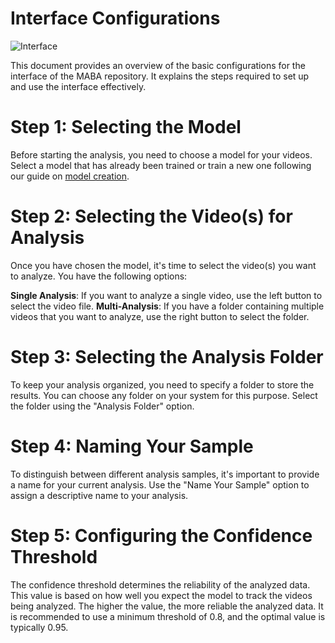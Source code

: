 #  Interface Configurations
![Interface](https://github.com/JuarezCulau/MABA/assets/88636064/6751cc5c-3f2e-477e-9689-81ea402b6729)

This document provides an overview of the basic configurations for the interface of the MABA repository. It explains the steps required to set up and use the interface effectively.

# Step 1: Selecting the Model
Before starting the analysis, you need to choose a model for your videos. Select a model that has already been trained or train a new one following our guide on [model creation](https://github.com/JuarezCulau/MABA/blob/main/Docs/Guides/Model.md).

# Step 2: Selecting the Video(s) for Analysis

Once you have chosen the model, it's time to select the video(s) you want to analyze. You have the following options:

**Single Analysis**: If you want to analyze a single video, use the left button to select the video file.
**Multi-Analysis**: If you have a folder containing multiple videos that you want to analyze, use the right button to select the folder.

# Step 3: Selecting the Analysis Folder

To keep your analysis organized, you need to specify a folder to store the results. You can choose any folder on your system for this purpose. Select the folder using the "Analysis Folder" option.

# Step 4: Naming Your Sample

To distinguish between different analysis samples, it's important to provide a name for your current analysis. Use the "Name Your Sample" option to assign a descriptive name to your analysis.

# Step 5: Configuring the Confidence Threshold

The confidence threshold determines the reliability of the analyzed data. This value is based on how well you expect the model to track the videos being analyzed. The higher the value, the more reliable the analyzed data. It is recommended to use a minimum threshold of 0.8, and the optimal value is typically 0.95.
